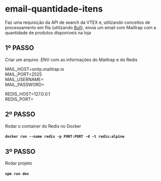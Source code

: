 # email-quantidade-itens

Faz uma requisição da API de search da VTEX e, utilizando conceitos de processamento em fila (utilizando [Bull](https://optimalbits.github.io/bull/)), envia um email com Mailtrap com a quantidade de produtos disponíveis na loja

## 1º PASSO
Criar um arquivo .ENV com as informações do Mailtrap e do Redis

MAIL_HOST=smtp.mailtrap.io<br/>
MAIL_PORT=2525<br/>
MAIL_USERNAME=<br/>
MAIL_PASSWORD=<br/>

REDIS_HOST=127.0.0.1<br/>
REDIS_PORT=<br/>

## 2º PASSO
Rodar o container do Redis no Docker
#### `docker run --name redis -p PORT:PORT -d -t redis:alpine`

## 3º PASSO
Rodar projeto
#### `npm run dev`
